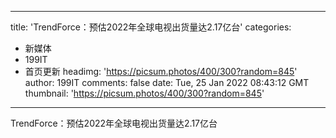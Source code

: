 
---
title: 'TrendForce：预估2022年全球电视出货量达2.17亿台'
categories: 
 - 新媒体
 - 199IT
 - 首页更新
headimg: 'https://picsum.photos/400/300?random=845'
author: 199IT
comments: false
date: Tue, 25 Jan 2022 08:43:12 GMT
thumbnail: 'https://picsum.photos/400/300?random=845'
---

<div>   
TrendForce：预估2022年全球电视出货量达2.17亿台  
</div>
            